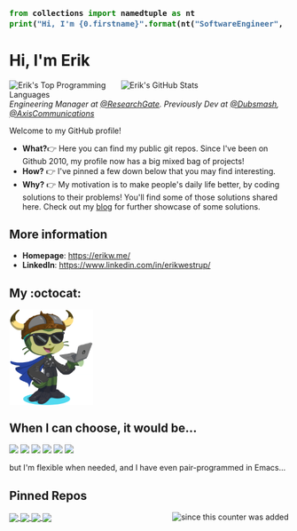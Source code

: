 <h3>
<!-- Empty line needed before code block -->

```python
from collections import namedtuple as nt
print("Hi, I'm {0.firstname}".format(nt("SoftwareEngineer", "firstname lastname")("Erik", "Westrup")))

```
</h3>

# Hi, I'm Erik
<a href="https://github.com/erikw" title="Erik's GitHub Stats">
<img src="https://github-readme-stats.vercel.app/api?username=erikw&count_private=true&show_icons=true&theme=radical&custom_title=Erik%27s%20GitHub%20Stats" title="Erik's GitHub Stats" align="right" width="60%" alt="Erik's GitHub Stats" />
<img src="https://github-readme-stats.vercel.app/api/top-langs?username=erikw&layout=compact&langs_count=10&hide=html&custom_title=Erik%27s%20Top%20Languages&theme=radical" title="Erik's Top Programming Languages" align="right" width="40%" alt="Erik's Top Programming Languages" />
</a>

*Engineering Manager at [@ResearchGate](https://github.com/researchgate). Previously Dev at [@Dubsmash](https://github.com/dubsmash), [@AxisCommunications](https://github.com/AxisCommunications)*

Welcome to my GitHub profile!

* **What?**:point_right: Here you can find my public git repos. Since I've been on Github 2010, my profile now has a big mixed bag of projects!
* **How?** :point_right: I've pinned a few down below that you may find interesting.
* **Why?** :point_right: My motivation is to make people's daily life better, by coding solutions to their problems! You'll find some of those solutions shared here. Check out my [blog](https://erikw.me/blog) for further showcase of some solutions.



## More information

- **Homepage**: <https://erikw.me/>
- **LinkedIn**: <https://www.linkedin.com/in/erikwestrup/>


## My :octocat:
<a href="https://myoctocat.com/">
  <img align="center" src="/erik_octocat.png" width="30%" alt="My OctoCat" />
</a>

## When I can choose, it would be...
<!-- Logos from https://github.com/simple-icons/simple-icons/blob/develop/slugs.md -->
![](https://img.shields.io/badge/OS-Linux/macOS-informational?style=flat&color=2bbc8a&logo=archlinux)
![](https://img.shields.io/badge/Editor-vim-informational?style=flat&&color=2bbc8a&logo=vim)
![](https://img.shields.io/badge/Programming%20Language-Best%201%204%20the%20job-informational?style=flat&&color=2bbc8a&logo=pastebin)
![](https://img.shields.io/badge/Code%20Review-Gerrit-informational?style=flat&&color=2bbc8a&logo=gerrit)
![](https://img.shields.io/badge/Indentation-\\t-informational?style=flat&&color=2bbc8a&logo=awesomelists)
![](https://img.shields.io/badge/Music-Electronic-informational?style=flat&&color=2bbc8a&logo=applemusic)

but I'm flexible when needed, and I have even pair-programmed in Emacs...

## Pinned Repos
<a href="https://github.com/erikw/tmux-powerline">
  <img align="center" src="https://github-readme-stats.vercel.app/api/pin/?username=erikw&repo=tmux-powerline" />
</a>
<a href="https://github.com/erikw/dotfiles">
  <img align="center" src="https://github-readme-stats.vercel.app/api/pin/?username=erikw&repo=dotfiles" />
</a>
<a href="https://github.com/erikw/restic-systemd-automatic-backup">
  <img align="center" src="https://github-readme-stats.vercel.app/api/pin/?username=erikw&repo=restic-systemd-automatic-backup" />
</a>
<a href="https://github.com/erikw/jekyll-google_search_console_verification_file">
  <img align="center" src="https://github-readme-stats.vercel.app/api/pin/?username=erikw&repo=jekyll-google_search_console_verification_file" />
</a>
<img src="https://gpvc.arturio.dev/erikw" title="since this counter was added" align="right" />
